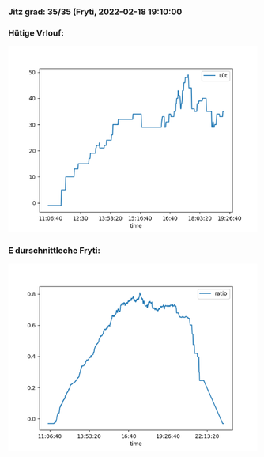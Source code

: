 ### Jitz grad: 35/35 (Fryti, 2022-02-18 19:10:00

### Hütige Vrlouf:
![Graph](Today.png)

### E durschnittleche Fryti:
![Graph](Fryti.png)